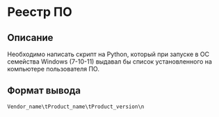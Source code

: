 # Реестр ПО

## Описание
Необходимо написать скрипт на Python, который при запуске в ОС семейства Windows (7-10-11) выдавал бы список установленного на компьютере пользователя ПО.

## Формат вывода
```
Vendor_name\tProduct_name\tProduct_version\n
```